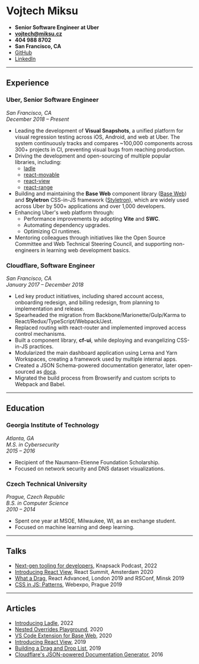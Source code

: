 # Vojtech Miksu

- **Senior Software Engineer at Uber**
- **vojtech@miksu.cz**
- **404 988 8702**
- **San Francisco, CA**
- [GitHub](https://github.com/tajo)
- [LinkedIn](https://www.linkedin.com/in/miksu)

---

## Experience

### **Uber, Senior Software Engineer**

_San Francisco, CA_  
_December 2018 – Present_

- Leading the development of **Visual Snapshots**, a unified platform for visual regression testing across iOS, Android, and web at Uber. The system continuously tracks and compares ~100,000 components across 300+ projects in CI, preventing visual bugs from reaching production.
- Driving the development and open-sourcing of multiple popular libraries, including:
  - [ladle](https://github.com/tajo/ladle)
  - [react-movable](https://github.com/tajo/react-movable)
  - [react-view](https://github.com/uber/react-view)
  - [react-range](https://github.com/tajo/react-range)
- Building and maintaining the **Base Web** component library ([Base Web](https://baseweb.design)) and **Styletron** CSS-in-JS framework ([Styletron](https://www.styletron.org)), which are widely used across Uber by 500+ applications and over 1,000 developers.
- Enhancing Uber's web platform through:
  - Performance improvements by adopting **Vite** and **SWC**.
  - Automating dependency upgrades.
  - Optimizing CI runtimes.
- Mentoring colleagues through initiatives like the Open Source Committee and Web Technical Steering Council, and supporting non-engineers in learning web development basics.

### **Cloudflare, Software Engineer**

_San Francisco, CA_  
_January 2017 – December 2018_

- Led key product initiatives, including shared account access, onboarding redesign, and billing redesign, from planning to implementation and release.
- Spearheaded the migration from Backbone/Marionette/Gulp/Karma to React/Redux/TypeScript/Webpack/Jest.
- Replaced routing with react-router and implemented improved access control mechanisms.
- Built a component library, **cf-ui**, while deploying and evangelizing CSS-in-JS practices.
- Modularized the main dashboard application using Lerna and Yarn Workspaces, creating a framework used by multiple internal apps.
- Created a JSON Schema-powered documentation generator, later open-sourced as [doca](https://github.com/cloudflare/doca).
- Migrated the build process from Browserify and custom scripts to Webpack and Babel.

---

## Education

### **Georgia Institute of Technology**

_Atlanta, GA_  
_M.S. in Cybersecurity_  
_2015 – 2016_

- Recipient of the Naumann-Etienne Foundation Scholarship.
- Focused on network security and DNS dataset visualizations.

### **Czech Technical University**

_Prague, Czech Republic_  
_B.S. in Computer Science_  
_2010 – 2014_

- Spent one year at MSOE, Milwaukee, WI, as an exchange student.
- Focused on machine learning and deep learning.

---

## Talks

- [Next-gen tooling for developers](https://www.knapsack.cloud/blog/vojtech-miksu-from-uber-next-gen-tooling-for-developers), Knapsack Podcast, 2022
- [Introducing React View](https://www.youtube.com/watch?v=9ZYNSxkDvKY), React Summit, Amsterdam 2020
- [What a Drag](https://www.youtube.com/watch?v=y_XkQ2qMTSA), React Advanced, London 2019 and RSConf, Minsk 2019
- [CSS in JS: Patterns](https://slideslive.com/38910574/css-in-js-patterns), Webexpo, Prague 2019

---

## Articles

- [Introducing Ladle](https://www.ladle.dev/blog/introducing-ladle), 2022
- [Nested Overrides Playground](https://baseweb.design/blog/nested-overrides-playground), 2020
- [VS Code Extension for Base Web](https://baseweb.design/blog/vs-code-extension/), 2020
- [Introducing React View](https://baseweb.design/blog/introducing-react-view/), 2019
- [Building a Drag and Drop List](https://baseweb.design/blog/drag-and-drop-list/), 2019
- [Cloudflare's JSON-powered Documentation Generator](https://blog.cloudflare.com/cloudflares-json-powered-documentation-generator/), 2016
